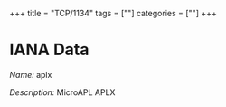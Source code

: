 +++
title = "TCP/1134"
tags = [""]
categories = [""]
+++

# IANA Data

_Name:_ aplx

_Description:_ MicroAPL APLX

